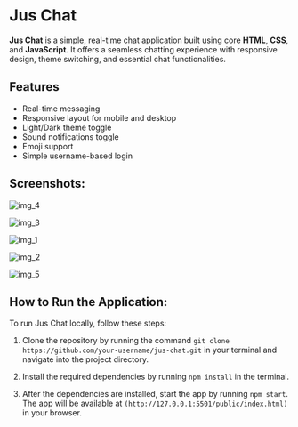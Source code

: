 # Jus Chat

**Jus Chat** is a simple, real-time chat application built using core **HTML**, **CSS**, and **JavaScript**. It offers a seamless chatting experience with responsive design, theme switching, and essential chat functionalities.

## Features

- Real-time messaging
- Responsive layout for mobile and desktop
- Light/Dark theme toggle
- Sound notifications toggle
- Emoji support
- Simple username-based login

## Screenshots:
![img_4](https://github.com/user-attachments/assets/f9077543-eb92-4d1e-b839-f48e62e04409)

![img_3](https://github.com/user-attachments/assets/baa2753d-8ee2-4e3e-8db2-4fe89cba0d90)

![img_1](https://github.com/user-attachments/assets/2d2cd74c-8467-49f7-a278-e5d0f736d227)

![img_2](https://github.com/user-attachments/assets/cf78e1b7-a7a7-46eb-b925-2e98abc44861)

![img_5](https://github.com/user-attachments/assets/045b8dcd-2812-4e70-8657-a93e29b6f127)


## How to Run the Application:
To run Jus Chat locally, follow these steps:

1. Clone the repository by running the command `git clone https://github.com/your-username/jus-chat.git` in your terminal and navigate into the project directory.

2. Install the required dependencies by running `npm install` in the terminal.

3. After the dependencies are installed, start the app by running `npm start`. The app will be available at `(http://127.0.0.1:5501/public/index.html)` in your browser.

